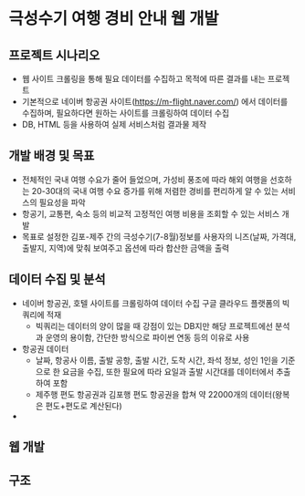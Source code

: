 # 극성수기 여행 경비 안내 웹 개발

## 프로젝트 시나리오

- 웹 사이트 크롤링을 통해 필요 데이터를 수집하고 목적에 따른 결과를 내는 프로젝트
- 기본적으로 네이버 항공권 사이트(https://m-flight.naver.com/) 에서 데이터를 수집하며, 필요하다면 원하는 사이트를 크롤링하여 데이터 수집
- DB, HTML 등을 사용하여 실제 서비스처럼 결과물 제작


## 개발 배경 및 목표

- 전체적인 국내 여행 수요가 줄어 들었으며, 가성비 풍조에 따라 해외 여행을 선호하는 20-30대의 국내 여행 수요 증가를 위해 저렴한 경비를 편리하게 알 수 있는 서비스의 필요성을 파악
- 항공기, 교통편, 숙소 등의 비교적 고정적인 여행 비용을 조회할 수 있는 서비스 개발
- 목표로 설정한 김포-제주 간의 극성수기(7-8월)정보를 사용자의 니즈(날짜, 가격대, 출발지, 지역)에 맞춰 보여주고 옵션에 따라 합산한 금액을 출력

## 데이터 수집 및 분석

- 네이버 항공권, 호텔 사이트를 크롤링하여 데이터 수집 구글 클라우드 플랫폼의 빅쿼리에 적재
  - 빅쿼리는 데이터의 양이 많을 때 강점이 있는 DB지만 해당 프로젝트에선 분석과 운영의 용이함, 간단한 방식으로 파이썬 연동 등의 이유로 사용
- 항공권 데이터
  -  날짜, 항공사 이름, 출발 공항, 출발 시간, 도착 시간, 좌석 정보, 성인 1인을 기준으로 한 요금을 수집, 또한 필요에 따라 요일과 출발 시간대를 데이터에서 추출하여 포함
  -  제주행 편도 항공권과 김포행 편도 항공권을 합쳐 약 22000개의 데이터(왕복은 편도+편도로 계산된다)
- 

## 웹 개발

## 구조
